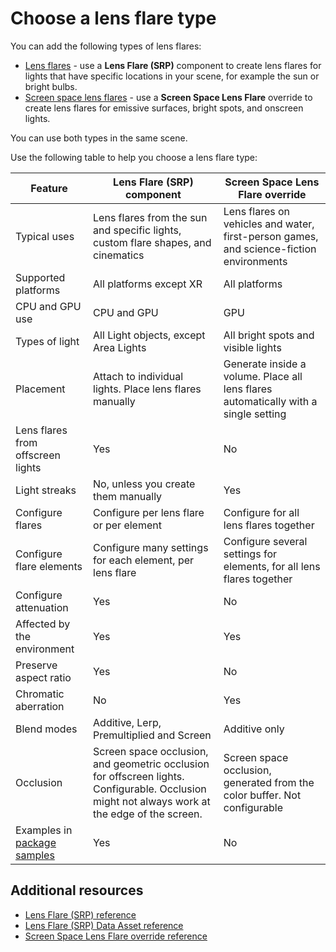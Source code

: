 # Choose a lens flare type

You can add the following types of lens flares:

- [Lens flares](lens-flare-component.md) - use a **Lens Flare (SRP)** component to create lens flares for lights that have specific locations in your scene, for example the sun or bright bulbs.
- [Screen space lens flares](post-processing-screen-space-lens-flare.md) - use a **Screen Space Lens Flare** override to create lens flares for emissive surfaces, bright spots, and onscreen lights.

You can use both types in the same scene.

Use the following table to help you choose a lens flare type:

| Feature | Lens Flare (SRP) component | Screen Space Lens Flare override |
|-|-|-|
| Typical uses | Lens flares from the sun and specific lights, custom flare shapes, and cinematics | Lens flares on vehicles and water, first-person games, and science-fiction environments |
| Supported platforms | All platforms except XR | All platforms |
| CPU and GPU use | CPU and GPU | GPU |
| Types of light | All Light objects, except Area Lights | All bright spots and visible lights |
| Placement | Attach to individual lights. Place lens flares manually | Generate inside a volume. Place all lens flares automatically with a single setting |
| Lens flares from offscreen lights | Yes | No |
| Light streaks | No, unless you create them manually | Yes |
| Configure flares | Configure per lens flare or per element | Configure for all lens flares together |
| Configure flare elements | Configure many settings for each element, per lens flare | Configure several settings for elements, for all lens flares together |
| Configure attenuation | Yes | No |
| Affected by the environment | Yes | Yes |
| Preserve aspect ratio | Yes | No |
| Chromatic aberration | No | Yes |
| Blend modes | Additive, Lerp, Premultiplied and Screen | Additive only |
| Occlusion | Screen space occlusion, and geometric occlusion for offscreen lights. Configurable. Occlusion might not always work at the edge of the screen. | Screen space occlusion, generated from the color buffer. Not configurable |
| Examples in [package samples](../../package-samples.md) | Yes | No |

## Additional resources

- [Lens Flare (SRP) reference](lens-flare-srp-reference.md)
- [Lens Flare (SRP) Data Asset reference](lens-flare-asset.md)
- [Screen Space Lens Flare override reference](post-processing-screen-space-lens-flare.md)
